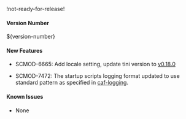 !not-ready-for-release!

#### Version Number
${version-number}

#### New Features
- SCMOD-6665: Add locale setting, update tini version to [v0.18.0](https://github.com/krallin/tini/releases/tag/v0.18.0)

- SCMOD-7472: The startup scripts logging format updated to use standard pattern as specified in [caf-logging](https://github.com/CAFapi/caf-logging).

#### Known Issues
- None
